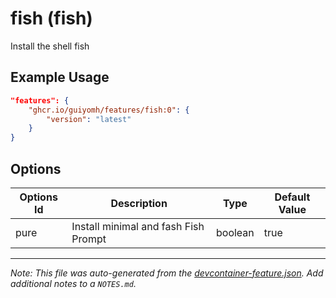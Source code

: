 
# fish (fish)

Install the shell fish

## Example Usage

```json
"features": {
    "ghcr.io/guiyomh/features/fish:0": {
        "version": "latest"
    }
}
```

## Options

| Options Id | Description | Type | Default Value |
|-----|-----|-----|-----|
| pure | Install minimal and fash Fish Prompt  | boolean | true |



---

_Note: This file was auto-generated from the [devcontainer-feature.json](https://github.com/guiyomh/features/blob/main/src/fish/devcontainer-feature.json).  Add additional notes to a `NOTES.md`._
